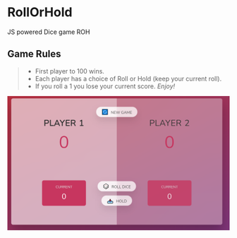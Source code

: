 # RollOrHold
JS powered Dice game ROH

## Game Rules
> - First player to 100 wins.
> - Each player has a choice of Roll or Hold (keep your current roll).
> - If you roll a 1 you lose your current score.
>  *Enjoy!*

![Roll or Hold](https://raw.githubusercontent.com/KyleMChambers/RollOrHold/main/rollorhold.PNG)
